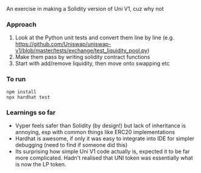 An exercise in making a Solidity version of Uni V1, cuz why not

### Approach

1. Look at the Python unit tests and convert them line by line (e.g. https://github.com/Uniswap/uniswap-v1/blob/master/tests/exchange/test_liquidity_pool.py)
2. Make them pass by writing solidity contract functions
3. Start with add/remove liquidity, then move onto swapping etc

### To run

```
npm install
npx hardhat test
```

### Learnings so far

* Vyper feels safer than Solidity (by design!) but lack of inheritance is annoying, esp with common things like ERC20 implementations
* Hardhat is awesome, if only it was easy to integrate into IDE for simpler debugging (need to find if someone did this)
* Its surprising how simple Uni V1 code actually is, expected it to be far more complicated. Hadn't realised that UNI token was essentially what is now the LP token.
